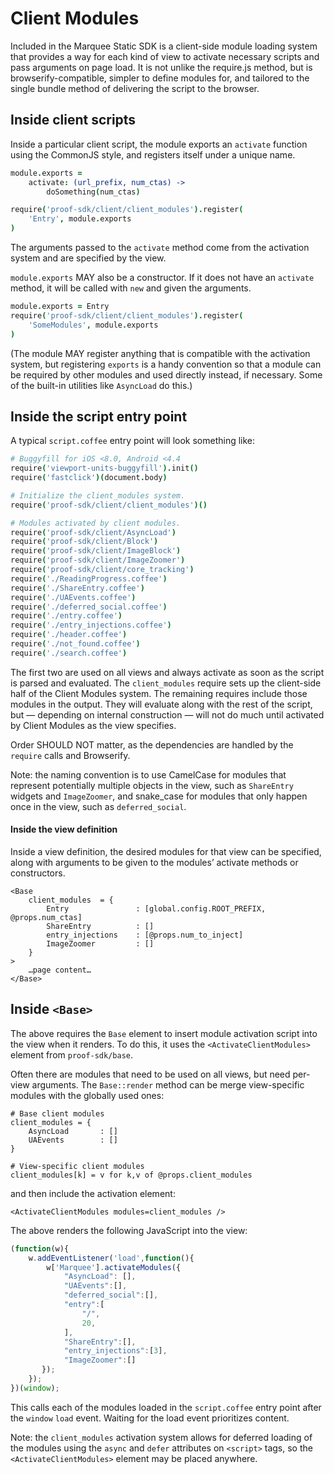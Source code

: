 # Client Modules

Included in the Marquee Static SDK is a client-side module loading system that
provides a way for each kind of view to activate necessary scripts and pass
arguments on page load. It is not unlike the require.js method, but is
browserify-compatible, simpler to define modules for, and tailored to the
single bundle method of delivering the script to the browser.


## Inside client scripts

Inside a particular client script, the module exports an `activate` function
using the CommonJS style, and registers itself under a unique name.

```coffeescript
module.exports =
    activate: (url_prefix, num_ctas) ->
        doSomething(num_ctas)

require('proof-sdk/client/client_modules').register(
    'Entry', module.exports
)
```

The arguments passed to the `activate` method come from the activation system
and are specified by the view.

`module.exports` MAY also be a constructor. If it does not have an `activate`
method, it will be called with `new` and given the arguments.

```coffeescript
module.exports = Entry
require('proof-sdk/client/client_modules').register(
    'SomeModules', module.exports
)
```

(The module MAY register anything that is compatible with the activation
system, but registering `exports` is a handy convention so that a module can
be required by other modules and used directly instead, if necessary. Some
of the built-in utilities like `AsyncLoad` do this.)


## Inside the script entry point

A typical `script.coffee` entry point will look something like:

```coffeescript
# Buggyfill for iOS <8.0, Android <4.4
require('viewport-units-buggyfill').init()
require('fastclick')(document.body)

# Initialize the client_modules system.
require('proof-sdk/client/client_modules')()

# Modules activated by client modules.
require('proof-sdk/client/AsyncLoad')
require('proof-sdk/client/Block')
require('proof-sdk/client/ImageBlock')
require('proof-sdk/client/ImageZoomer')
require('proof-sdk/client/core_tracking')
require('./ReadingProgress.coffee')
require('./ShareEntry.coffee')
require('./UAEvents.coffee')
require('./deferred_social.coffee')
require('./entry.coffee')
require('./entry_injections.coffee')
require('./header.coffee')
require('./not_found.coffee')
require('./search.coffee')
```

The first two are used on all views and always activate as soon as the script
is parsed and evaluated. The `client_modules` require sets up the client-side
half of the Client Modules system. The remaining requires include those
modules in the output. They will evaluate along with the rest of the script,
but — depending on internal construction — will not do much until activated
by Client Modules as the view specifies.

Order SHOULD NOT matter, as the dependencies are handled by the `require`
calls and Browserify.

Note: the naming convention is to use CamelCase for modules that represent
potentially multiple objects in the view, such as `ShareEntry` widgets and
`ImageZoomer`, and snake_case for modules that only happen once in the view,
such as `deferred_social`.


#### Inside the view definition


Inside a view definition, the desired modules for that view can be specified,
along with arguments to be given to the modules’ activate methods or
constructors.


```cjsx
<Base
    client_modules  = {
        Entry               : [global.config.ROOT_PREFIX, @props.num_ctas]
        ShareEntry          : []
        entry_injections    : [@props.num_to_inject]
        ImageZoomer         : []
    }
>
    …page content…
</Base>
```


## Inside `<Base>`

The above requires the `Base` element to insert module activation script into
the view when it renders. To do this, it uses the `<ActivateClientModules>`
element from `proof-sdk/base`.

Often there are modules that need to be used on all views, but need per-view
arguments. The `Base::render` method can be merge view-specific modules with
the globally used ones:

```cjsx
# Base client modules
client_modules = {
    AsyncLoad       : []
    UAEvents        : []
}

# View-specific client modules
client_modules[k] = v for k,v of @props.client_modules
```

and then include the activation element:

```cjsx
<ActivateClientModules modules=client_modules />
```

The above renders the following JavaScript into the view:

```javascript
(function(w){
    w.addEventListener('load',function(){
        w['Marquee'].activateModules({
            "AsyncLoad": [],
            "UAEvents":[],
            "deferred_social":[],
            "entry":[
                "/",
                20,
            ],
            "ShareEntry":[],
            "entry_injections":[3],
            "ImageZoomer":[]
       });
    });
})(window);
```

This calls each of the modules loaded in the `script.coffee` entry point after
the `window` `load` event. Waiting for the load event prioritizes content.

Note: the `client_modules` activation system allows for deferred loading of
the modules using the `async` and `defer` attributes on `<script>` tags, so
the `<ActivateClientModules>` element may be placed anywhere.

